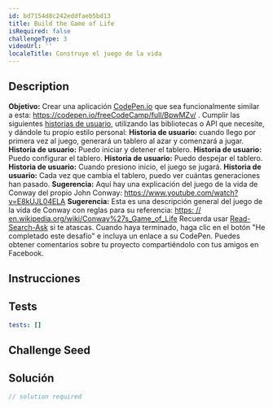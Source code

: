 ```yaml
---
id: bd7154d8c242eddfaeb5bd13
title: Build the Game of Life
isRequired: false
challengeType: 3
videoUrl: ''
localeTitle: Construye el juego de la vida
---
```


## Description
<section id="description"> <strong>Objetivo:</strong> Crear una aplicación <a href="https://codepen.io" target="_blank">CodePen.io</a> que sea funcionalmente similar a esta: <a href="https://codepen.io/freeCodeCamp/full/BpwMZv/" target="_blank">https://codepen.io/freeCodeCamp/full/BpwMZv/</a> . 
Cumplir las siguientes <a href="https://en.wikipedia.org/wiki/User_story" target="_blank">historias de usuario</a>, utilizando las bibliotecas o API que necesite, y dándole tu propio estilo personal: 
<strong>Historia de usuario:</strong> cuando llego por primera vez al juego, generará un tablero al azar y comenzará a jugar. <strong>Historia de usuario:</strong> Puedo iniciar y detener el tablero. 
<strong>Historia de usuario:</strong> Puedo configurar el tablero. 
<strong>Historia de usuario:</strong> Puedo despejar el tablero. 
<strong>Historia de usuario:</strong> Cuando presiono inicio, el juego se jugará.
<strong>Historia de usuario:</strong> Cada vez que cambia el tablero, puedo ver cuántas generaciones han pasado.
<strong>Sugerencia:</strong> Aquí hay una explicación del juego de la vida de Conway del propio John Conway: <a href="https://www.youtube.com/watch?v=E8kUJL04ELA" target="_blank">https://www.youtube.com/watch?v=E8kUJL04ELA</a> 
<strong>Sugerencia:</strong> Esta es una descripción general del juego de la vida de Conway con reglas para su referencia: <a href="https://en.wikipedia.org/wiki/Conway%27s_Game_of_Life" target="_blank">https: // en.wikipedia.org/wiki/Conway%27s_Game_of_Life</a> Recuerda usar <a href="//github.com/FreeCodeCamp/freecodecamp/wiki/FreeCodeCamp-Get-Help" target="_blank">Read-Search-Ask</a> si te atascas. 
Cuando haya terminado, haga clic en el botón &quot;He completado este desafío&quot; e incluya un enlace a su CodePen. Puedes obtener comentarios sobre tu proyecto compartiéndolo con tus amigos en Facebook. </section>

## Instrucciones
<section id="instructions">
</section>

## Tests
<section id='tests'>

```yml
tests: []

```

</section>

## Challenge Seed
<section id='challengeSeed'>

</section>

## Solución
<section id='solution'>

```js
// solution required
```
</section>
